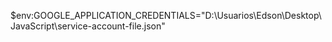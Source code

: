 $env:GOOGLE_APPLICATION_CREDENTIALS="D:\Usuarios\Edson\Desktop\JavaScript\service-account-file.json"